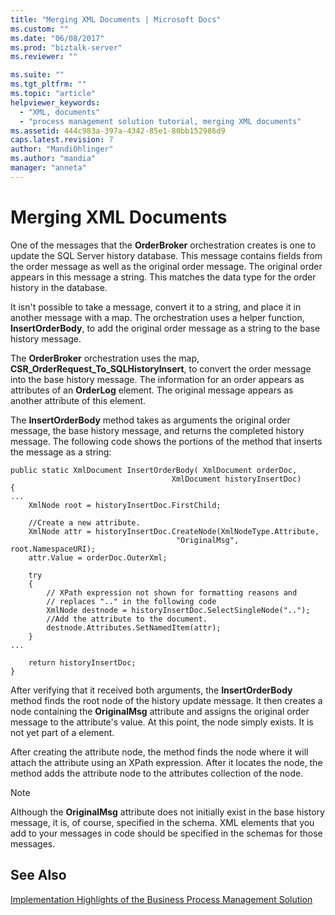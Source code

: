 ```yaml
---
title: "Merging XML Documents | Microsoft Docs"
ms.custom: ""
ms.date: "06/08/2017"
ms.prod: "biztalk-server"
ms.reviewer: ""

ms.suite: ""
ms.tgt_pltfrm: ""
ms.topic: "article"
helpviewer_keywords: 
  - "XML, documents"
  - "process management solution tutorial, merging XML documents"
ms.assetid: 444c983a-397a-4342-85e1-80bb152986d9
caps.latest.revision: 7
author: "MandiOhlinger"
ms.author: "mandia"
manager: "anneta"
---
```

# Merging XML Documents
One of the messages that the **OrderBroker** orchestration creates is one to update the SQL Server history database. This message contains fields from the order message as well as the original order message. The original order appears in this message a string. This matches the data type for the order history in the database.  
  
 It isn't possible to take a message, convert it to a string, and place it in another message with a map. The orchestration uses a helper function, **InsertOrderBody**, to add the original order message as a string to the base history message.  
  
 The **OrderBroker** orchestration uses the map, **CSR_OrderRequest_To_SQLHistoryInsert**, to convert the order message into the base history message. The information for an order appears as attributes of an **OrderLog** element. The original message appears as another attribute of this element.  
  
 The **InsertOrderBody** method takes as arguments the original order message, the base history message, and returns the completed history message. The following code shows the portions of the method that inserts the message as a string:  
  
```  
public static XmlDocument InsertOrderBody( XmlDocument orderDoc,   
                                    XmlDocument historyInsertDoc)  
{  
...  
    XmlNode root = historyInsertDoc.FirstChild;  
  
    //Create a new attribute.  
    XmlNode attr = historyInsertDoc.CreateNode(XmlNodeType.Attribute,  
                                     "OriginalMsg", root.NamespaceURI);  
    attr.Value = orderDoc.OuterXml;  
  
    try  
    {  
        // XPath expression not shown for formatting reasons and  
        // replaces ".." in the following code  
        XmlNode destnode = historyInsertDoc.SelectSingleNode("..");  
        //Add the attribute to the document.  
        destnode.Attributes.SetNamedItem(attr);  
    }  
...  
  
    return historyInsertDoc;  
}  
```  
  
 After verifying that it received both arguments, the **InsertOrderBody** method finds the root node of the history update message. It then creates a node containing the **OriginalMsg** attribute and assigns the original order message to the attribute's value. At this point, the node simply exists. It is not yet part of a element.  
  
 After creating the attribute node, the method finds the node where it will attach the attribute using an XPath expression. After it locates the node, the method adds the attribute node to the attributes collection of the node.  
  
> [!NOTE]
>  Although the **OriginalMsg** attribute does not initially exist in the base history message, it is, of course, specified in the schema. XML elements that you add to your messages in code should be specified in the schemas for those messages.  
  
## See Also  
 [Implementation Highlights of the Business Process Management Solution](../core/implementation-highlights-of-the-business-process-management-solution.md)